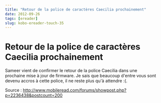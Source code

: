 ```yaml
---
title: "Retour de la police de caractères Caecilia prochainement"
date: 2012-09-26
tags: [ereader]
slug: kobo-ereader-touch-35
---
```

# Retour de la police de caractères Caecilia prochainement

Sameer vient de confirmer le retour de la police Caecilia dans une prochaine mise à jour de firmware. Je sais que beaucoup d'entre vous sont devenu accros à cette police, il ne reste plus qu'à attendre :(. 

Source : http://www.mobileread.com/forums/showpost.php?p=2236438&postcount=200
